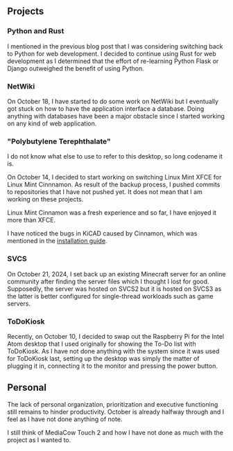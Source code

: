 ## Projects

### Python and Rust
I mentioned in the previous blog post that I was considering switching back to Python for web development. I decided to continue using Rust for web development as I determined that the effort of re-learning Python Flask or Django outweighed the benefit of using Python.

### NetWiki
On October 18, I have started to do some work on NetWiki but I eventually got stuck on how to have the application interface a database. Doing anything with databases have been a major obstacle since I started working on any kind of web application.

### "Polybutylene Terephthalate"
I do not know what else to use to refer to this desktop, so long codename it is.

On October 14, I decided to start working on switching Linux Mint XFCE for Linux Mint Cinnnamon. As result of the backup process, I pushed commits to repositories that I have not pushed yet. It does not mean that I am working on these projects.

Linux Mint Cinnamon was a fresh experience and so far, I have enjoyed it more than XFCE.

I have noticed the bugs in KiCAD caused by Cinnamon, which was mentioned in the [installation guide](https://www.kicad.org/download/linux/).

### SVCS
On October 21, 2024, I set back up an existing Minecraft server for an online community after finding the server files which I thought I lost for good. Supposedly, the server was hosted on SVCS2 but it is hosted on SVCS3 as the latter is better configured for single-thread workloads such as game servers.

### ToDoKiosk
Recently, on October 10, I decided to swap out the Raspberry Pi for the Intel Atom desktop that I used originally for showing the To-Do list with ToDoKiosk. As I have not done anything with the system since it was used for ToDoKiosk last, setting up the desktop was simply the matter of plugging it in, connecting it to the monitor and pressing the power button.

## Personal
The lack of personal organization, prioritization and executive functioning still remains to hinder productivity. October is already halfway through and I feel as I have not done anything of note.

I still think of MediaCow Touch 2 and how I have not done as much with the project as I wanted to.




